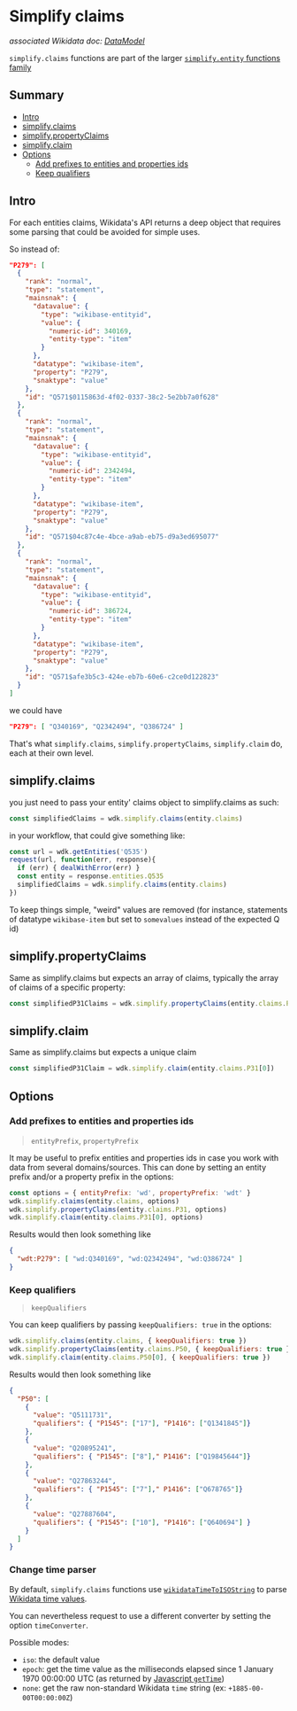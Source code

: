 # Simplify claims
*associated Wikidata doc: [DataModel](https://www.mediawiki.org/wiki/Wikibase/DataModel)*

`simplify.claims` functions are part of the larger [`simplify.entity` functions family](simplify_entities_data.md)

## Summary

<!-- START doctoc generated TOC please keep comment here to allow auto update -->
<!-- DON'T EDIT THIS SECTION, INSTEAD RE-RUN doctoc TO UPDATE -->


- [Intro](#intro)
- [simplify.claims](#simplifyclaims)
- [simplify.propertyClaims](#simplifypropertyclaims)
- [simplify.claim](#simplifyclaim)
- [Options](#options)
  - [Add prefixes to entities and properties ids](#add-prefixes-to-entities-and-properties-ids)
  - [Keep qualifiers](#keep-qualifiers)

<!-- END doctoc generated TOC please keep comment here to allow auto update -->

## Intro
For each entities claims, Wikidata's API returns a deep object that requires some parsing that could be avoided for simple uses.

So instead of:
```json
"P279": [
  {
    "rank": "normal",
    "type": "statement",
    "mainsnak": {
      "datavalue": {
        "type": "wikibase-entityid",
        "value": {
          "numeric-id": 340169,
          "entity-type": "item"
        }
      },
      "datatype": "wikibase-item",
      "property": "P279",
      "snaktype": "value"
    },
    "id": "Q571$0115863d-4f02-0337-38c2-5e2bb7a0f628"
  },
  {
    "rank": "normal",
    "type": "statement",
    "mainsnak": {
      "datavalue": {
        "type": "wikibase-entityid",
        "value": {
          "numeric-id": 2342494,
          "entity-type": "item"
        }
      },
      "datatype": "wikibase-item",
      "property": "P279",
      "snaktype": "value"
    },
    "id": "Q571$04c87c4e-4bce-a9ab-eb75-d9a3ed695077"
  },
  {
    "rank": "normal",
    "type": "statement",
    "mainsnak": {
      "datavalue": {
        "type": "wikibase-entityid",
        "value": {
          "numeric-id": 386724,
          "entity-type": "item"
        }
      },
      "datatype": "wikibase-item",
      "property": "P279",
      "snaktype": "value"
    },
    "id": "Q571$afe3b5c3-424e-eb7b-60e6-c2ce0d122823"
  }
]
```

we could have

```json
"P279": [ "Q340169", "Q2342494", "Q386724" ]
```

That's what `simplify.claims`, `simplify.propertyClaims`, `simplify.claim` do, each at their own level.

## simplify.claims
you just need to pass your entity' claims object to simplify.claims as such:
```js
const simplifiedClaims = wdk.simplify.claims(entity.claims)
```

in your workflow, that could give something like:

```js
const url = wdk.getEntities('Q535')
request(url, function(err, response){
  if (err) { dealWithError(err) }
  const entity = response.entities.Q535
  simplifiedClaims = wdk.simplify.claims(entity.claims)
})
```

To keep things simple, "weird" values are removed (for instance, statements of datatype `wikibase-item` but set to `somevalues` instead of the expected Q id)

## simplify.propertyClaims
Same as simplify.claims but expects an array of claims, typically the array of claims of a specific property:
```js
const simplifiedP31Claims = wdk.simplify.propertyClaims(entity.claims.P31)
```

## simplify.claim
Same as simplify.claims but expects a unique claim
```js
const simplifiedP31Claim = wdk.simplify.claim(entity.claims.P31[0])
```


## Options

### Add prefixes to entities and properties ids
> `entityPrefix`, `propertyPrefix`

It may be useful to prefix entities and properties ids in case you work with data from several domains/sources. This can done by setting an entity prefix and/or a property prefix in the options:
```js
const options = { entityPrefix: 'wd', propertyPrefix: 'wdt' }
wdk.simplify.claims(entity.claims, options)
wdk.simplify.propertyClaims(entity.claims.P31, options)
wdk.simplify.claim(entity.claims.P31[0], options)
```
Results would then look something like
```json
{
  "wdt:P279": [ "wd:Q340169", "wd:Q2342494", "wd:Q386724" ]
}
```

### Keep qualifiers
> `keepQualifiers`

You can keep qualifiers by passing `keepQualifiers: true` in the options:
```js
wdk.simplify.claims(entity.claims, { keepQualifiers: true })
wdk.simplify.propertyClaims(entity.claims.P50, { keepQualifiers: true })
wdk.simplify.claim(entity.claims.P50[0], { keepQualifiers: true })
```
Results would then look something like
```json
{
  "P50": [
    {
      "value": "Q5111731",
      "qualifiers": { "P1545": ["17"], "P1416": ["Q1341845"]}
    },
    {
      "value": "Q20895241",
      "qualifiers": { "P1545": ["8"]," P1416": ["Q19845644"]}
    },
    {
      "value": "Q27863244",
      "qualifiers": { "P1545": ["7"]," P1416": ["Q678765"]}
    },
    {
      "value": "Q27887604",
      "qualifiers": { "P1545": ["10"], "P1416": ["Q640694"] }
    }
  ]
}
```

### Change time parser

By default, `simplify.claims` functions use [`wikidataTimeToISOString`](general_helpers.md#wikidataTimeToISOString) to parse [Wikidata time values](https://www.mediawiki.org/wiki/Wikibase/DataModel#Dates_and_times).

You can nevertheless request to use a different converter by setting the option `timeConverter`.

Possible modes:

* `iso`: the default value
* `epoch`: get the time value as the milliseconds elapsed since 1 January 1970 00:00:00 UTC (as returned by [Javascript `getTime`](https://developer.mozilla.org/en-US/docs/Web/JavaScript/Reference/Global_Objects/Date/getTime))
* `none`: get the raw non-standard Wikidata `time` string (ex: `+1885-00-00T00:00:00Z`)
